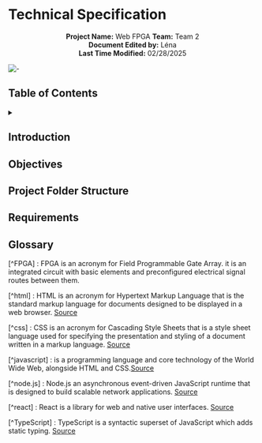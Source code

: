 # Technical Specification

<div align="center">

**Project Name:** Web FPGA
**Team:** Team 2  
**Document Edited by:** Léna<br>
**Last Time Modified:** 02/28/2025

</div>


![-](https://raw.githubusercontent.com/andreasbm/readme/master/assets/lines/rainbow.png)

## Table of Contents

<details>
<summary></summary>
</details>

## Introduction
## Objectives
## Project Folder Structure
## Requirements


## Glossary

[^FPGA] : FPGA is an acronym for Field Programmable Gate Array. it is an integrated circuit with basic elements and preconfigured electrical signal routes between them.

[^html] : HTML is an acronym for Hypertext Markup Language that is the standard markup language for documents designed to be displayed in a web browser. [Source](https://en.wikipedia.org/wiki/HTML)

[^css] : CSS is an acronym for Cascading Style Sheets that is a style sheet language used for specifying the presentation and styling of a document written in a markup language. [Source](https://en.wikipedia.org/wiki/CSS)

[^javascript] : is a programming language and core technology of the World Wide Web, alongside HTML and CSS.[Source](https://en.wikipedia.org/wiki/JavaScript)

[^node.js] : Node.js an asynchronous event-driven JavaScript runtime that is designed to build scalable network applications. [Source](https://nodejs.org/en/about)

[^react] : React is a library for web and native user interfaces. [Source](https://react.dev/)

[^TypeScript] : TypeScript is a syntactic superset of JavaScript which adds static typing. [Source](https://www.typescriptlang.org/)

